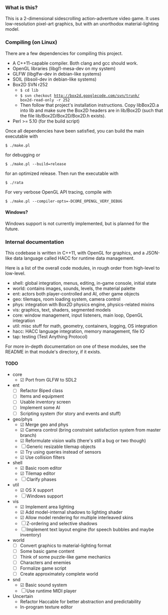 ### What is this?

This is a 2-dimensional sidescrolling action-adventure video game.  It uses
low-resolution pixel-art graphics, but with an unorthodox material-lighting
model.

### Compiling (on Linux)

There are a few dependencies for compiling this project.
 - A C++11-capable compiler.  Both clang and gcc should work.
 - OpenGL libraries (libgl1-mesa-dev on my system)
 - GLFW (libglfw-dev in debian-like systems)
 - SOIL (libsoil-dev in debian-like systems)
 - Box2D SVN r252
    - <code>$ cd lib</code>
    - <code>$ svn checkout http://box2d.googlecode.com/svn/trunk/ box2d-read-only -r 252</code>
    - Then follow that project's installation instructions.  Copy libBox2D.a
       into lib and make sure the Box2D headers are in lib/Box2D (such that the
       file lib/Box2D/Box2D/Box2D.h exists).
 - Perl >= 5.10 (for the build script)

Once all dependencies have been satisfied, you can build the main executable with

    $ ./make.pl

for debugging or

    $ ./make.pl --build=release

for an optimized release.  Then run the executable with

    $ ./rata


For very verbose OpenGL API tracing, compile with

    $ ./make.pl --compiler-opts=-DCORE_OPENGL_VERY_DEBUG

#### Windows?

Windows support is not currently implemented, but is planned for the future.

### Internal documentation

This codebase is written in C++11, with OpenGL for graphics, and a JSON-like
data language called HACC for runtime data management.

Here is a list of the overall code modules, in rough order from high-level
to low-level.
 - shell: global integration, menus, editing, in-game console, initial state
 - world: contains images, sounds, levels, the material palette
 - ent: actors both player-controlled and AI, other game objects
 - geo: tilemaps, room loading system, camera control
 - phys: integration with Box2D physics engine, physics-related mixins
 - vis: graphics, text, shaders, segmented models
 - core: window management, input listeners, main loop, OpenGL integration
 - util: misc stuff for math, geometry, containers, logging, OS integration
 - hacc: HACC language integration, memory management, file IO
 - tap: testing (Test Anything Protocol)

For more in-depth documentation on one of these modules, see the README in
that module's directory, if it exists.

#### TODO

 - core
     - ☑ Port from GLFW to SDL2
 - ent
     - ☐ Refactor Biped class
     - ☐ Items and equipment
     - ☐ Usable inventory screen
     - ☐ Implement some AI
     - ☐ Scripting system (for story and events and stuff)
 - geo/phys
     - ☑ Merge geo and phys
     - ☑ Camera control (bring constraint satisfaction system from master branch)
     - ☑ Reformulate vision walls (there's still a bug or two though)
     - ☐ Generic resizable tilemap objects
     - ☑ Try using queries instead of sensors
     - ☑ Use collision filters
 - shell
     - ☑ Basic room editor
     - ☑ Tilemap editor
     - ☐ Clarify phases
 - util
     - ☑ OS X support
     - ☐ Windows support
 - vis
     - ☑ Implement area lighting
     - ☑ Add model-internal shadows to lighting shader
     - ☑ Allow model rendering for multiple interleaved skins
     - ☐ Z-ordering and selective shadows
     - ☐ Implement text layout engine (for speech bubbles and maybe inventory)
 - world
     - ☐ Convert graphics to material-lighting format
     - ☐ Some basic game content
     - ☐ Think of some puzzle-like game mechanics
     - ☐ Characters and enemies
     - ☐ Formalize game script
     - ☐ Create approximately complete world
 - snd
     - ☑ Basic sound system
     - ☐ Use runtime MIDI player
 - Uncertain
     - Refactor Haccable for better abstraction and predictability
     - In-program texture editor

